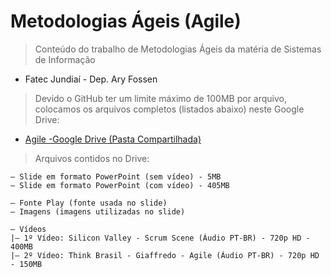 # Metodologias Ágeis (Agile)

> Conteúdo do trabalho de Metodologias Ágeis da matéria de Sistemas de Informação
  - Fatec Jundiaí - Dep. Ary Fossen

> Devido o GitHub ter um limite máximo de 100MB por arquivo, colocamos os arquivos
  completos (listados abaixo) neste Google Drive:
  
   * [Agile -Google Drive (Pasta Compartilhada)](https://goo.gl/2qo1Ud)


> Arquivos contidos no Drive:

    — Slide em formato PowerPoint (sem vídeo) - 5MB
    — Slide em formato PowerPoint (com vídeo) - 405MB

    — Fonte Play (fonte usada no slide)
    — Imagens (imagens utilizadas no slide)
    
    — Vídeos
    |— 1º Vídeo: Silicon Valley - Scrum Scene (Áudio PT-BR) - 720p HD - 400MB
    |— 2º Vídeo: Think Brasil - Giaffredo - Agile (Áudio PT-BR) - 720p HD - 150MB
